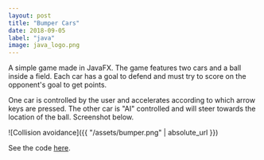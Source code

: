 ```yaml
---
layout: post
title: "Bumper Cars"
date: 2018-09-05
label: "java"
image: java_logo.png
---
```

A simple game made in JavaFX. The game features two cars and a ball inside a field. Each car has a goal to defend and must try to score on the opponent's goal to get points.

One car is controlled by the user and accelerates according to which arrow keys are pressed. The other car is "AI" controlled and will steer towards the location of the ball. Screenshot below.

![Collision avoidance]({{ "/assets/bumper.png" | absolute_url }})

See the code [here](https://github.com/brdalsnes/BumperCars).